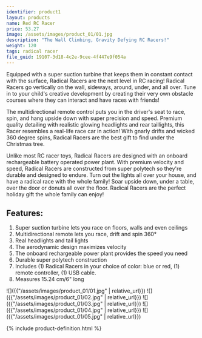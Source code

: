```yaml
---
identifier: product1
layout: products
name: Red RC Racer
price: 53.27
image: /assets/images/product_01/01.jpg
description: "The Wall Climbing, Gravity Defying RC Racers!"
weight: 120
tags: radical racer
file_guid: 19107-3d18-4c2e-9cee-4f447e9f054a
---
```


Equipped with a super suction turbine that keeps them in constant contact with the surface, Radical Racers are the next level in RC racing! Radical Racers go vertically on the wall, sideways, around, under, and all over. Tune in to your child's creative development by creating their very own obstacle courses where they can interact and have races with friends!

The multidirectional remote control puts you in the driver's seat to race, spin, and hang upside down with super precision and speed. Premium quality detailing with realistic glowing headlights and rear taillights, this Racer resembles a real-life race car in action! With gnarly drifts and wicked 360 degree spins, Radical Racers are the best gift to find under the Christmas tree. 

Unlike most RC racer toys, Radical Racers are designed with an onboard rechargeable battery operated power plant. With premium velocity and speed, Radical Racers are constructed from super polytech so they're durable and designed to endure. Turn out the lights all over your house, and have a radical race with the whole family! Soar upside down, under a table, over the door or donuts all over the floor. Radical Racers are the perfect holiday gift the whole family can enjoy! 

## Features:

1.	Super suction turbine lets you race on floors, walls and even ceilings
2.	Multidirectional remote lets you race, drift and spin 360°
3.	Real headlights and tail lights
4.	The aerodynamic design maximizes velocity
5.	The onboard rechargeable power plant provides the speed you need
6.	Durable super polytech construction
7.	Includes (1) Radical Racers in your choice of color: blue or red, (1) remote controller, (1) USB cable.
8.	Measures 15.24 cm/6" long



![]({{"/assets/images/product_01/01.jpg" | relative_url}})
![]({{"/assets/images/product_01/02.jpg" | relative_url}})
![]({{"/assets/images/product_01/03.jpg" | relative_url}})
![]({{"/assets/images/product_01/04.jpg" | relative_url}})
![]({{"/assets/images/product_01/05.jpg" | relative_url}})

<div class="call">
        {% include product-definition.html %}
</div>
<br>
<div class="powr-reviews" id="9c834ba2_1591113597"></div><script src="https://www.powr.io/powr.js?platform=html"></script>